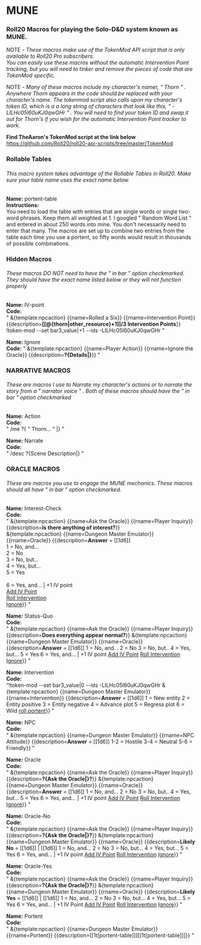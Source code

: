 # MUNE
### Roll20 Macros for playing the Solo-D&amp;D system known as MUNE.    
    
NOTE - *These macros make use of the TokenMod API script that is only available to Roll20 Pro subscribers.*  
*You can easily use these macros without the automatic Intervention Point tracking, but you will need to tinker*
*and remove the pieces of code that are TokenMod specific.*    
    
NOTE - *Many of these macros include my character's namer,  " Thorn " .  Anywhere Thorn appears in the code should*
*be replaced with your character's name.  The tokenmod script also calls upon my character's token ID, which is a*
*a long string of characters that look like this,  " -LILHc05l60uKJ0qwGHr " .  You will need to find your token ID*
*and swap it out for Thorn's if you wish for the automatic Intervention Point tracker to work.*

**Find TheAaron's TokenMod script at the link below**
https://github.com/Roll20/roll20-api-scripts/tree/master/TokenMod



### Rollable Tables
###### *This macro system takes advantage of the Rollable Tables in Roll20. Make sure your table name uses the exact name below.*
**Name:** portent-table   
**Instructions:**   
You need to load the table with entries that are single words or single two-word phrases. Keep them all weighted at 1.  I googled 
 " Random Word List "  and entered in about 250 words into mine.  You don't necessarily need to enter that many.  The macros are set 
up to combine two entries from the table each time you use a portent, so fifty words would result in thousands of possible combinations.
  
  
  
### Hidden Macros
###### *These macros DO NOT need to have the  " in bar "  option checkmarked.  They should have the exact name listed below or they will not function properly*
  
  
**Name:** IV-point   
**Code:**   
 " &{template:npcaction} {{name=Rolled a Six}} {{rname=Intervention Point}} {{description=**[[@{thorn|other_resource}+1]]/3 Intervention Points**}}
!token-mod --set bar3_value|+1 --ids -LILHc05l60uKJ0qwGHr   " 
  
  
**Name:** Ignore   
**Code:**
 " &{template:npcaction} {{name=Player Action}} {{rname=Ignore the Oracle}} {{description=**?{Details|}**}}   " 



### NARRATIVE MACROS
###### *These are macros I use to Narrate my character's actions or to narrate the story from a  " narrator voice " . Both of these macros should have the  " in bar "  option checkmarked*


**Name:** Action   
**Code:**   
 " /me ?{ " Thorn... " |}   " 


**Name:** Narrate   
**Code:**   
 " /desc ?{Scene Description|}   " 
  
  
  
### ORACLE MACROS
###### *These are macros you use to engage the MUNE mechanics.  These macros should all have  " in bar "  option checkmarked.*
  
  
**Name:** Interest-Check   
**Code:**   
 " &{template:npcaction} {{name=Ask the Oracle}} {{rname=Player Inquiry}} {{description=**Is there anything of interest?**}}    
&{template:npcaction} {{name=Dungeon Master Emulator}} {{rname=Oracle}} {{description=**Answer** = [[1d6]]    
1 = No, and...    
2 = No    
3 = No, but…    
4 = Yes, but...    
5 = Yes <br>    
6 = Yes, and... | +1 IV point    
[Add IV Point](!&#13;#IV-point)    
[Roll Intervention](!&#13;#Intervention)    
[Ignore](!&#13;#Ignore)}} "
  
  
**Name:** Status-Quo   
**Code:**   
 " &{template:npcaction} {{name=Ask the Oracle}} {{rname=Player Inquiry}} {{description=**Does everything appear normal?**}}
&{template:npcaction} {{name=Dungeon Master Emulator}} {{rname=Oracle}} {{description=**Answer** = [[1d6]]
1 = No, and...
2 = No
3 = No, but..
4 = Yes, but...
5 = Yes
6 = Yes, and... | +1 IV point
[Add IV Point](!&#13;#IV-point)
[Roll Intervention](!&#13;#Intervention)
[Ignore](!&#13;#Ignore)}} " 
  
  
**Name:** Intervention   
**Code:**   
“!token-mod --set bar3_value|0 --ids -LILHc05l60uKJ0qwGHr
&{template:npcaction} {{name=Dungeon Master Emulator}} {{rname=Intervention}} {{description=**Answer** = [[1d6]] 
1 = New entity
2 = Entity positive
3 = Entity negative
4 = Advance plot
5 = Regress plot
6 = Wild
[roll portent](!&#13;#Portent)}} " 
  
  
**Name:** NPC   
**Code:**   
  " &{template:npcaction} {{name=Dungeon Master Emulator}} {{rname=NPC Attitude}} {{description=**Answer** = [[1d6]] 
1-2 = Hostile
3-4 = Neutral
5-6 = Friendly}} " 
 
 
**Name:** Oracle   
**Code:**   
 " &{template:npcaction} {{name=Ask the Oracle}} {{rname=Player Inquiry}} {{description=**?{Ask the Oracle|}?**}}
&{template:npcaction} {{name=Dungeon Master Emulator}} {{rname=Oracle}} {{description=**Answer** = [[1d6]]
1 = No, and...
2 = No
3 = No, but..
4 = Yes, but...
5 = Yes
6 = Yes, and... | +1 IV point
[Add IV Point](!&#13;#IV-point)
[Roll Intervention](!&#13;#Intervention)
[Ignore](!&#13;#Ignore)}} " 
  
  
**Name:** Oracle-No   
**Code:**   
 " &{template:npcaction} {{name=Ask the Oracle}} {{rname=Player Inquiry}} {{description=**?{Ask the Oracle|}?**}}
&{template:npcaction} {{name=Dungeon Master Emulator}} {{rname=Oracle}} {{description=**Likely No** = [[1d6]] | [[1d6]]
1 = No, and...
2 = No
3 = No, but...
4 = Yes, but...
5 = Yes
6 = Yes, and... | +1 IV point
[Add IV Point](!&#13;#IV-point)
[Roll Intervention](!&#13;#Intervention)
[Ignore](!&#13;#Ignore)}} " 
  
  
**Name:** Oracle-Yes   
**Code:**   
 " &{template:npcaction} {{name=Ask the Oracle}} {{rname=Player Inquiry}} {{description=**?{Ask the Oracle|}?**}}
&{template:npcaction} {{name=Dungeon Master Emulator}} {{rname=Oracle}} {{description=**Likely Yes** = [[1d6]] | [[1d6]]
1 = No, and...
2 = No
3 = No, but...
4 = Yes, but...
5 = Yes
6 = Yes, and... | +1 IV Point
[Add IV Point](!&#13;#IV-point)
[Roll Intervention](!&#13;#Intervention)
[Ignore](!&#13;#Ignore)}} " 
  
  
**Name:** Portent   
**Code:**  
 " &{template:npcaction} {{name=Dungeon Master Emulator}} {{rname=Portent}} {{description=[[1t[portent-table]]][[1t[portent-table]]]}} "   
